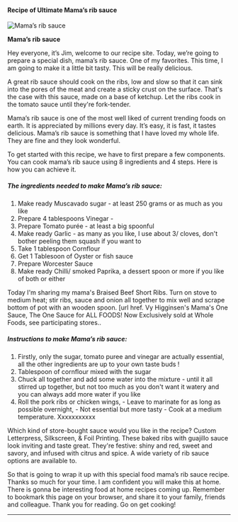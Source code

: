             

#### Recipe of Ultimate Mama’s rib sauce

![Mama’s rib sauce](https://img-global.cpcdn.com/recipes/b1b8791c3c17ab0c/751x532cq70/mamas-rib-sauce-recipe-main-photo.jpg)

**Mama’s rib sauce**

Hey everyone, it’s Jim, welcome to our recipe site. Today, we’re going to prepare a special dish, mama’s rib sauce. One of my favorites. This time, I am going to make it a little bit tasty. This will be really delicious.

A great rib sauce should cook on the ribs, low and slow so that it can sink into the pores of the meat and create a sticky crust on the surface. That's the case with this sauce, made on a base of ketchup. Let the ribs cook in the tomato sauce until they're fork-tender.

Mama’s rib sauce is one of the most well liked of current trending foods on earth. It is appreciated by millions every day. It’s easy, it is fast, it tastes delicious. Mama’s rib sauce is something that I have loved my whole life. They are fine and they look wonderful.

To get started with this recipe, we have to first prepare a few components. You can cook mama’s rib sauce using 8 ingredients and 4 steps. Here is how you can achieve it.

##### The ingredients needed to make Mama’s rib sauce:

1.  Make ready Muscavado sugar - at least 250 grams or as much as you like
2.  Prepare 4 tablespoons Vinegar -
3.  Prepare Tomato purée - at least a big spoonful
4.  Make ready Garlic - as many as you like, I use about 3/ cloves, don't bother peeling them squash if you want to
5.  Take 1 tablespoon Cornflour
6.  Get 1 Tablesoon of Oyster or fish sauce
7.  Prepare Worcester Sauce
8.  Make ready Chilli/ smoked Paprika, a dessert spoon or more if you like of both or either

Today I'm sharing my mama's Braised Beef Short Ribs. Turn on stove to medium heat; stir ribs, sauce and onion all together to mix well and scrape bottom of pot with an wooden spoon. \[url href. Vy Higginsen's Mama's One Sauce, The One Sauce for ALL FOODS! Now Exclusively sold at Whole Foods, see participating stores..

##### Instructions to make Mama’s rib sauce:

1.  Firstly, only the sugar, tomato puree and vinegar are actually essential, all the other ingredients are up to your own taste buds !
2.  Tablespoon of cornflour mixed with the sugar
3.  Chuck all together and add some water into the mixture - until it all stirred up together, but not too much as you don't want it watery and you can always add more water if you like
4.  Roll the pork ribs or chicken wings, - Leave to marinate for as long as possible overnight, - Not essential but more tasty - Cook at a medium temperature. Xxxxxxxxxxx

Which kind of store-bought sauce would you like in the recipe? Custom Letterpress, Silkscreen, & Foil Printing. These baked ribs with guajillo sauce look inviting and taste great. They're festive: shiny and red, sweet and savory, and infused with citrus and spice. A wide variety of rib sauce options are available to.

So that is going to wrap it up with this special food mama’s rib sauce recipe. Thanks so much for your time. I am confident you will make this at home. There is gonna be interesting food at home recipes coming up. Remember to bookmark this page on your browser, and share it to your family, friends and colleague. Thank you for reading. Go on get cooking!

* * *